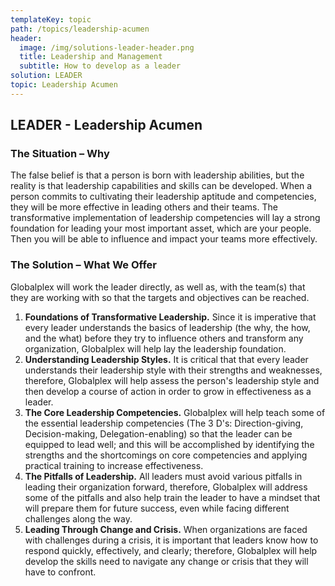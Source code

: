 ```yaml
---
templateKey: topic
path: /topics/leadership-acumen
header:
  image: /img/solutions-leader-header.png
  title: Leadership and Management
  subtitle: How to develop as a leader
solution: LEADER
topic: Leadership Acumen
---
```


## LEADER - Leadership Acumen

### The Situation – Why

The false belief is that a person is born with leadership abilities, but the
reality is that leadership capabilities and skills can be developed. When a
person commits to cultivating their leadership aptitude and competencies, they
will be more effective in leading others and their teams. The transformative
implementation of leadership competencies will lay a strong foundation for
leading your most important asset, which are your people. Then you will be able
to influence and impact your teams more effectively.

### The Solution – What We Offer

Globalplex will work the leader directly, as well as, with the team(s) that
they are working with so that the targets and objectives can be reached.

1. **Foundations of Transformative Leadership.** Since it is imperative that
   every leader understands the basics of leadership (the why, the how, and the
   what) before they try to influence others and transform any organization,
   Globalplex will help lay the leadership foundation.
2. **Understanding Leadership Styles.** It is critical that that every leader
   understands their leadership style with their strengths and weaknesses,
   therefore, Globalplex will help assess the person's leadership style and
   then develop a course of action in order to grow in effectiveness as a
   leader.
3. **The Core Leadership Competencies.** Globalplex will help teach some of the
   essential leadership competencies (The 3 D's: Direction-giving,
   Decision-making, Delegation-enabling) so that the leader can be equipped to
   lead well; and this will be accomplished by identifying the strengths and
   the shortcomings on core competencies and applying practical training to
   increase effectiveness.
4. **The Pitfalls of Leadership.** All leaders must avoid various pitfalls in
   leading their organization forward, therefore, Globalplex will address some
   of the pitfalls and also help train the leader to have a mindset that will
   prepare them for future success, even while facing different challenges
   along the way.
5. **Leading Through Change and Crisis.** When organizations are faced with
   challenges during a crisis, it is important that leaders know how to respond
   quickly, effectively, and clearly; therefore, Globalplex will help develop
   the skills need to navigate any change or crisis that they will have to
   confront.
